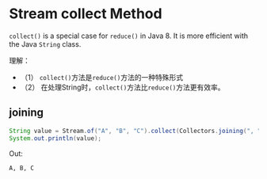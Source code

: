 # Stream collect Method

`collect()` is a special case for `reduce()` in Java 8. It is more
efficient with the Java `String` class.

理解：

- （1） `collect()`方法是`reduce()`方法的一种特殊形式
- （2） 在处理String时，`collect()`方法比`reduce()`方法更有效率。


## joining

```java
String value = Stream.of("A", "B", "C").collect(Collectors.joining(", "));
System.out.println(value);
```

Out:

```txt
A, B, C
```

